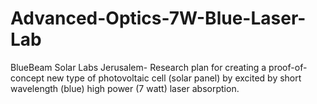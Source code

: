 # Advanced-Optics-7W-Blue-Laser-Lab
BlueBeam Solar Labs Jerusalem- Research plan for creating a proof-of-concept new type of photovoltaic cell (solar panel) by excited by short wavelength (blue) high power (7 watt) laser absorption.
